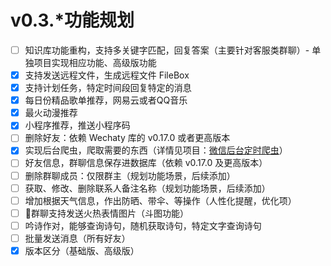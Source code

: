 # v0.3.*功能规划

- [ ] 知识库功能重构，支持多关键字匹配，回复答案（主要针对客服类群聊）- 单独项目实现相应功能、高级版功能
- [x] 支持发送远程文件，生成远程文件 FileBox
- [x] 支持计划任务，特定时间段回复特定的消息
- [x] 每日份精品歌单推荐，网易云或者QQ音乐
- [x] 最火动漫推荐
- [x] 小程序推荐，推送小程序码
- [ ] 删除好友：依赖 Wechaty 库的 v0.17.0 或者更高版本
- [x] 实现后台爬虫，爬取需要的东西（详情见项目：[微信后台定时爬虫](https://github.com/BingKui/WeChatScheduleSpider)）
- [ ] 好友信息，群聊信息保存进数据库（依赖 v0.17.0 及更高版本）
- [ ] 删除群聊成员：仅限群主（规划功能场景，后续添加）
- [ ] 获取、修改、删除联系人备注名称（规划功能场景，后续添加）
- [ ] 增加根据天气信息，作出防晒、带伞、等操作（人性化提醒，优化项）
- [ ] 群聊支持发送火热表情图片（斗图功能）
- [ ] 吟诗作对，能够查询诗句，随机获取诗句，特定文字查询诗句
- [ ] 批量发送消息（所有好友）
- [x] 版本区分（基础版、高级版）